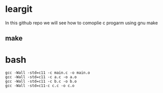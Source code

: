 # leargit

In this github repo we will see how to comoplie c progarm using gnu make


## make 

# bash 
```
gcc -Wall -std=c11 -c main.c -o main.o
gcc -Wall -std=c11 -c a.c -o a.o
gcc -Wall -std=c11 -c b.c -o b.o
gcc -Wall -std=c11-c c.c -o c.o

```